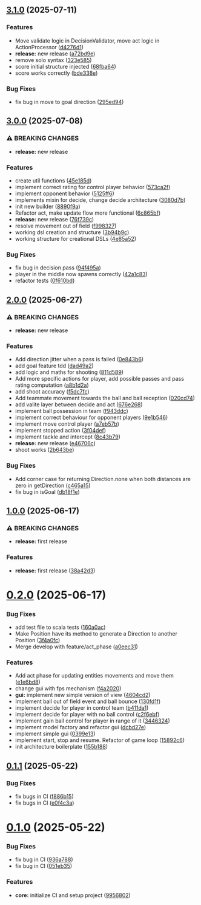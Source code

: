 ## [3.1.0](https://github.com/TommasoBrini/PPS-24-SCALcetto/compare/v3.0.0...v3.1.0) (2025-07-11)

### Features

* Move validate logic in DecisionValidator, move act logic in ActionProcessor ([d4276d1](https://github.com/TommasoBrini/PPS-24-SCALcetto/commit/d4276d1d2e99b4dc6e45f9459335ce3e8d448d67))
* **release:** new release ([a72bd9e](https://github.com/TommasoBrini/PPS-24-SCALcetto/commit/a72bd9e0842597930ff12f211528c987947e2095))
* remove solo syntax ([323e585](https://github.com/TommasoBrini/PPS-24-SCALcetto/commit/323e5854990aa9e0ddb0703a7feb8cad64ad9912))
* score initial structure injected ([68fba64](https://github.com/TommasoBrini/PPS-24-SCALcetto/commit/68fba64353522bcead51b878a1db4d98addb8089))
* score works correctly ([bde338e](https://github.com/TommasoBrini/PPS-24-SCALcetto/commit/bde338e69dbf10a628eee0ee45eddcf5cc0bd0db))

### Bug Fixes

* fix bug in move to goal direction ([295ed94](https://github.com/TommasoBrini/PPS-24-SCALcetto/commit/295ed94d1f76b57cf7ae5a1dd7143e3005cdc848))

## [3.0.0](https://github.com/TommasoBrini/PPS-24-SCALcetto/compare/v2.0.0...v3.0.0) (2025-07-08)

### ⚠ BREAKING CHANGES

* **release:** new release

### Features

* create util functions ([45e185d](https://github.com/TommasoBrini/PPS-24-SCALcetto/commit/45e185de77e3aae4ad26b02c2df916f735848ab7))
* implement correct rating for control player behavior ([573ca2f](https://github.com/TommasoBrini/PPS-24-SCALcetto/commit/573ca2fa8a023bda5abc99a147fc7bb37ca4946c))
* implement opponent behavior ([5125ff6](https://github.com/TommasoBrini/PPS-24-SCALcetto/commit/5125ff65bd81b491a26528bde38eeea5d776dac7))
* implements mixin for decide, change decide architecture ([3080d7b](https://github.com/TommasoBrini/PPS-24-SCALcetto/commit/3080d7b9df050b951fe8e2dffdc4d36ddb17f6e4))
* init new builder ([8890f9a](https://github.com/TommasoBrini/PPS-24-SCALcetto/commit/8890f9ae1ba6a9d3808b4df2423d74b67735e836))
* Refactor act, make update flow more functional ([6c865bf](https://github.com/TommasoBrini/PPS-24-SCALcetto/commit/6c865bfc48d367cc961ae1e7c04082fd9c7d26ae))
* **release:** new release ([76f739c](https://github.com/TommasoBrini/PPS-24-SCALcetto/commit/76f739ced95b2ecc780260f3c64544ab91d2f06a))
* resolve movement out of field ([f998327](https://github.com/TommasoBrini/PPS-24-SCALcetto/commit/f99832709cb05928ffb7f3fd0930f54bc4462b84))
* working dsl creation and structure ([3b94b9c](https://github.com/TommasoBrini/PPS-24-SCALcetto/commit/3b94b9c90bffe73543f7f154ce69eec2b982ed55))
* working structure for creational DSLs ([4e85a52](https://github.com/TommasoBrini/PPS-24-SCALcetto/commit/4e85a5221bf8fe996251bd50e0751cbd31f399dd))

### Bug Fixes

* fix bug in decision pass ([94f495a](https://github.com/TommasoBrini/PPS-24-SCALcetto/commit/94f495a3ed975ffb04ecf74506862f071fd10ca3))
* player in the middle now spawns correctly ([42a1c83](https://github.com/TommasoBrini/PPS-24-SCALcetto/commit/42a1c834f7d9a6df9bffeab672ca023feefc19c3))
* refactor tests ([0f610bd](https://github.com/TommasoBrini/PPS-24-SCALcetto/commit/0f610bdd6c3baa62a9135f5646bf29de85637214))

## [2.0.0](https://github.com/TommasoBrini/PPS-24-SCALcetto/compare/v1.0.0...v2.0.0) (2025-06-27)

### ⚠ BREAKING CHANGES

* **release:** new release

### Features

* Add direction jitter when a pass is failed ([0e843b6](https://github.com/TommasoBrini/PPS-24-SCALcetto/commit/0e843b6820ad6a500120318933ffb1bdd0e441d5))
* add goal feature tdd ([dad49a2](https://github.com/TommasoBrini/PPS-24-SCALcetto/commit/dad49a222991a905371f454c763a3a09a09374e2))
* add logic and maths for shooting ([811d589](https://github.com/TommasoBrini/PPS-24-SCALcetto/commit/811d5897baf2c908c440a2a9b95e30869522c459))
* Add more specific actions for player, add possible passes and pass rating computation ([a8b1d2a](https://github.com/TommasoBrini/PPS-24-SCALcetto/commit/a8b1d2a69ad2fb1c86070a29ab4b8300128648ce))
* add shoot accuracy ([f5dc7fc](https://github.com/TommasoBrini/PPS-24-SCALcetto/commit/f5dc7fcfccc327e6055efcef0745ea9ef00ca1dc))
* Add teammate movement towards the ball and ball reception ([020cd74](https://github.com/TommasoBrini/PPS-24-SCALcetto/commit/020cd74e65cab624571e960d25c6c510875549b3))
* add valite layer between decide and act ([676e268](https://github.com/TommasoBrini/PPS-24-SCALcetto/commit/676e26866461d6dce6ff11cd1fb863840308baf2))
* implement ball possession in team ([f943ddc](https://github.com/TommasoBrini/PPS-24-SCALcetto/commit/f943ddca531bd81a4cb45183ee109f0a5e008731))
* implement correct behaviour for opponent players ([9e1b546](https://github.com/TommasoBrini/PPS-24-SCALcetto/commit/9e1b5467c91839e6ea608fb83f11edb2cabc9b94))
* implement move control player ([a7eb57b](https://github.com/TommasoBrini/PPS-24-SCALcetto/commit/a7eb57be43d00f54d788c69e885214a64e41b06c))
* implement stopped action ([3f04def](https://github.com/TommasoBrini/PPS-24-SCALcetto/commit/3f04def7f282b7d14d91048db38a56c0edbe8899))
* implement tackle and intercept ([8c43b79](https://github.com/TommasoBrini/PPS-24-SCALcetto/commit/8c43b79bb712e2574862f49dd3a4bb2c6dd6e369))
* **release:** new release ([e46706c](https://github.com/TommasoBrini/PPS-24-SCALcetto/commit/e46706c8708c8d362c7b720a1b46993a2f350c63))
* shoot works ([2b643be](https://github.com/TommasoBrini/PPS-24-SCALcetto/commit/2b643be0dac2cd556478b0a8deb95ad181f9b3a7))

### Bug Fixes

* Add corner case for returning Direction.none when both distances are zero in getDirection ([c465a15](https://github.com/TommasoBrini/PPS-24-SCALcetto/commit/c465a15366b91842e3bd943447d981992189feae))
* fix bug in isGoal ([db18f1e](https://github.com/TommasoBrini/PPS-24-SCALcetto/commit/db18f1ed2eba4a340532c171d7f0c6629a0ee57b))

## [1.0.0](https://github.com/TommasoBrini/PPS-24-SCALcetto/compare/v0.2.0...v1.0.0) (2025-06-17)

### ⚠ BREAKING CHANGES

* **release:** first release

### Features

* **release:** first release ([38a42d3](https://github.com/TommasoBrini/PPS-24-SCALcetto/commit/38a42d3ef8df9190544f85817beb70597d2299f3))

# [0.2.0](https://github.com/TommasoBrini/PPS-24-SCALcetto/compare/v0.1.1...v0.2.0) (2025-06-17)


### Bug Fixes

* add test file to scala tests ([160a0ac](https://github.com/TommasoBrini/PPS-24-SCALcetto/commit/160a0acdef5bd70b32402933183412a3645f86e5))
* Make Position have its method to generate a Direction to another Position ([3f4a0fc](https://github.com/TommasoBrini/PPS-24-SCALcetto/commit/3f4a0fccf955f45a07b518db5c3f5216711c01f6))
* Merge develop with feature/act_phase ([a0eec31](https://github.com/TommasoBrini/PPS-24-SCALcetto/commit/a0eec31cfeaa22559ba1b64e645db6e5fe220262))


### Features

* Add act phase for updating entities movements and move them ([e1e6bd8](https://github.com/TommasoBrini/PPS-24-SCALcetto/commit/e1e6bd85b6ae4ff32a43736fab064e0e092331c9))
* change gui with fps mechanism ([f4a2020](https://github.com/TommasoBrini/PPS-24-SCALcetto/commit/f4a202062ffc9b776d271a8858615772fab2c979))
* **gui:** implement new simple version of view ([4604cd2](https://github.com/TommasoBrini/PPS-24-SCALcetto/commit/4604cd23e3d4212bdf1122e5144ad5095e9deae1))
* Implement ball out of field event and ball bounce ([130fd1f](https://github.com/TommasoBrini/PPS-24-SCALcetto/commit/130fd1ff7d9755ea1e21474a213b14768fdc4173))
* implement decide for player in control team ([b411da1](https://github.com/TommasoBrini/PPS-24-SCALcetto/commit/b411da1f364a046d408eb68c67cbdb5d1a1820c5))
* implement decide for player with no ball control ([c2f6ebf](https://github.com/TommasoBrini/PPS-24-SCALcetto/commit/c2f6ebf3f70b971a8a07fef93385f291ac42ec62))
* Implement gain ball control for player in range of it ([3446324](https://github.com/TommasoBrini/PPS-24-SCALcetto/commit/34463249028877eec2cf2b27ef7e67ff84b5f57f))
* implement model factory and refactor gui ([dcbd27e](https://github.com/TommasoBrini/PPS-24-SCALcetto/commit/dcbd27ea483ccbc4d383a0c69d7de8183a0badcb))
* implement simple gui ([0399e13](https://github.com/TommasoBrini/PPS-24-SCALcetto/commit/0399e134d349e8a3a6b8a5ed84c35e1b4483ebd6))
* implement start, stop and resume. Refactor of game loop ([15892c6](https://github.com/TommasoBrini/PPS-24-SCALcetto/commit/15892c6935f4ca8c3a483116ed266873d9b89712))
* init architecture boilerplate ([155b188](https://github.com/TommasoBrini/PPS-24-SCALcetto/commit/155b18829ecece0eb3e369b41d10d40efb80ab0a))

## [0.1.1](https://github.com/TommasoBrini/PPS-24-SCALcetto/compare/v0.1.0...v0.1.1) (2025-05-22)


### Bug Fixes

* fix bugs in CI ([f886b15](https://github.com/TommasoBrini/PPS-24-SCALcetto/commit/f886b15db67ea40e15213ed4f73e711527284e15))
* fix bugs in CI ([e0f4c3a](https://github.com/TommasoBrini/PPS-24-SCALcetto/commit/e0f4c3aaff962c343f20a0ff4b99a3a0e9043586))

# [0.1.0](https://github.com/TommasoBrini/PPS-24-SCALcetto/compare/v0.0.0...v0.1.0) (2025-05-22)


### Bug Fixes

* fix bug in CI ([936a788](https://github.com/TommasoBrini/PPS-24-SCALcetto/commit/936a788099273bfb4252708278a0fe0ac0e75c2c))
* fix bug in CI ([051eb35](https://github.com/TommasoBrini/PPS-24-SCALcetto/commit/051eb3503e999e6cf134e48500048381e5fcedb3))


### Features

* **core:** initialize CI and setup project ([9956802](https://github.com/TommasoBrini/PPS-24-SCALcetto/commit/99568027159732a330afe6263af2ca0e6eaebc05))
